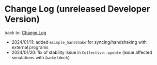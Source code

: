 # Change Log (unreleased Developer Version)
back to: [Change Log](CHANGELOG.md)

- 2024/01/11: added `&simple_handshake` for syncing/handshaking with external programs
- 2024/01/20: fix of stability issue in `Collective::update` (issue affected simulations with `&wake` block)
